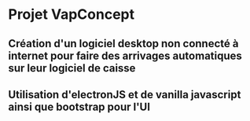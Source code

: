 # Projet VapConcept

## Création d'un logiciel desktop non connecté à internet pour faire des arrivages automatiques sur leur logiciel de caisse

## Utilisation d'electronJS et de vanilla javascript ainsi que bootstrap pour l'UI
